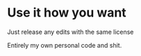 # Use it how you want
Just release any edits with the same license

Entirely my own personal code and shit.

